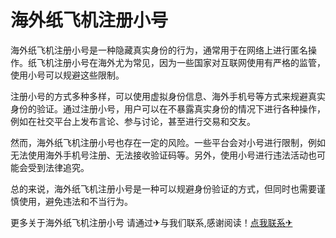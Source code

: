 # 海外纸飞机注册小号

海外纸飞机注册小号是一种隐藏真实身份的行为，通常用于在网络上进行匿名操作。纸飞机注册小号在海外尤为常见，因为一些国家对互联网使用有严格的监管，使用小号可以规避这些限制。

注册小号的方式多种多样，可以使用虚拟身份信息、海外手机号等方式来规避真实身份的验证。通过注册小号，用户可以在不暴露真实身份的情况下进行各种操作，例如在社交平台上发布言论、参与讨论，甚至进行交易和交友。

然而，海外纸飞机注册小号也存在一定的风险。一些平台会对小号进行限制，例如无法使用海外手机号注册、无法接收验证码等。另外，使用小号进行违法活动也可能会受到法律追究。

总的来说，海外纸飞机注册小号是一种可以规避身份验证的方式，但同时也需要谨慎使用，避免违法和不当行为。

更多关于海外纸飞机注册小号 请通过✈与我们联系,感谢阅读！[点我联系✈](https://chat.G208.com)